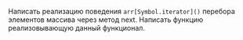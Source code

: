 
Написать реализацию поведения `arr[Symbol.iterator]()` перебора элементов массива через метод next. 
Написать функцию реализовывающую данный функционал.

